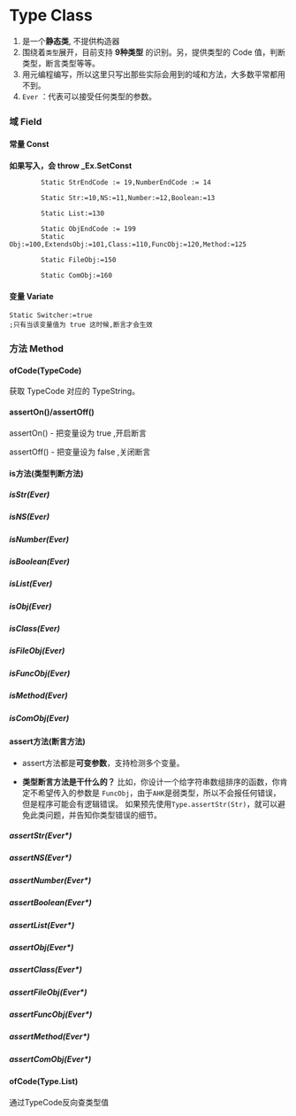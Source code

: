 # Type Class

1.  是一个**静态类**, 不提供构造器
2.  围绕着`类型`展开，目前支持 **9种类型** 的识别。另，提供类型的 Code 值，判断类型，断言类型等等。
3.  用元编程编写，所以这里只写出那些实际会用到的域和方法，大多数平常都用不到。
4.  `Ever` ：代表可以接受任何类型的参数。

### 域 Field

#### 常量 Const

**如果写入，会 throw _Ex.SetConst**

```autohotkey
		Static StrEndCode := 19,NumberEndCode := 14
		
		Static Str:=10,NS:=11,Number:=12,Boolean:=13
		
		Static List:=130

		Static ObjEndCode := 199
		Static Obj:=100,ExtendsObj:=101,Class:=110,FuncObj:=120,Method:=125
		
		Static FileObj:=150
		
		Static ComObj:=160
```

#### 变量 Variate

```autohotkey
Static Switcher:=true
;只有当该变量值为 true 这时候,断言才会生效
```
### 方法 Method

#### ofCode(TypeCode)

获取 TypeCode 对应的 TypeString。

#### assertOn()/assertOff()

assertOn() - 把变量设为 true ,开启断言

assertOff() - 把变量设为 false ,关闭断言

#### is方法(类型判断方法)

##### isStr(Ever) 
##### isNS(Ever) 
##### isNumber(Ever) 

##### isBoolean(Ever) 

##### isList(Ever) 
##### isObj(Ever) 
##### isClass(Ever) 
##### isFileObj(Ever) 
##### isFuncObj(Ever) 
##### isMethod(Ever) 
##### isComObj(Ever) 

#### assert方法(断言方法)

- assert方法都是**可变参数**，支持检测多个变量。

- **类型断言方法是干什么的？**
  比如，你设计一个给字符串数组排序的函数，你肯定不希望传入的参数是 `FuncObj`，由于`AHK`是弱类型，所以不会报任何错误，但是程序可能会有逻辑错误。
  如果预先使用`Type.assertStr(Str)`，就可以避免此类问题，并告知你类型错误的细节。

##### assertStr(Ever*) 
##### assertNS(Ever*) 
##### assertNumber(Ever*) 

##### assertBoolean(Ever*) 

##### assertList(Ever*) 
##### assertObj(Ever*) 
##### assertClass(Ever*) 
##### assertFileObj(Ever*) 
##### assertFuncObj(Ever*) 
##### assertMethod(Ever*) 
##### assertComObj(Ever*) 

#### ofCode(Type.List)

通过TypeCode反向查类型值